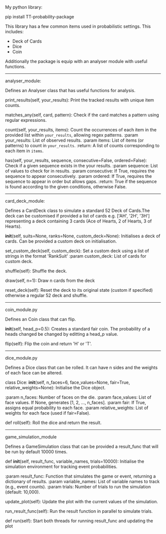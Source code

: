 My python library:

pip install TT-probability-package

This library has a few common items used in probabilistic settings. This includes:
 - Deck of Cards
 - Dice
 - Coin

Additionally the package is equip with an analyser module with useful functions.

- - - - - - - - - - - - - - - - - - - - - - - - - - - - - - - - - - - - - - - - 

analyser_module:

Defines an Analyser class that has useful functions for analysis.

print_results(self, your_results):
Print the tracked results with unique item counts.

matches_any(self, card, pattern):
Check if the card matches a pattern using regular expressions.

count(self, your_results, items):
Count the occurrences of each item in the provided list within `your_results`, allowing regex patterns.
:param your_results: List of observed results.
:param items: List of items (or patterns) to count in `your_results`.
:return: A list of counts corresponding to each item in `items`.

has(self, your_results, sequence, consecutive=False, ordered=False):
Check if a given sequence exists in the your results.
:param sequence: List of values to check for in results.
:param consecutive: If True, requires the sequence to appear consecutively.
:param ordered: If True, requires the sequence to appear in order but allows gaps.
:return: True if the sequence is found according to the given conditions, otherwise False.

- - - - - - - - - - - - - - - - - - - - - - - - - - - - - - - - - - - - - - - - 


card_deck_module:

Defines a CardDeck class to simulate a standard 52 Deck of Cards.The deck can be customised if provided a list of cards e.g. ['AH', '2H', '3H'] representing a deck containing 3 cards (Ace of Hearts, 2 of Hearts, 3 of Hearts).

__init__(self, suits=None, ranks=None, custom_deck=None):
Initialises a deck of cards. Can be provided a custom deck on initialisation.

set_custom_deck(self, custom_deck):
Set a custom deck using a list of strings in the format 'RankSuit'
:param custom_deck: List of cards for custom deck.

shuffle(self):
Shuffle the deck.

draw(self, n=1):
Draw n cards from the deck

reset_deck(self):
Reset the deck to its original state (custom if specified) otherwise a regular 52 deck and shuffle.

- - - - - - - - - - - - - - - - - - - - - - - - - - - - - - - - - - - - - - - - 

coin_module.py

Defines an Coin class that can flip.

__init__(self, head_p=0.5):
Creates a standard fair coin. The probability of a heads changed be changed by editting a head_p value.

flip(self):
Flip the coin and return 'H' or 'T'.

- - - - - - - - - - - - - - - - - - - - - - - - - - - - - - - - - - - - - - - - 

dice_module.py

Defines a Dice class that can be rolled. It can have n sides and the weights of each face can be altered. 

class Dice:
__init__(self, n_faces=6, face_values=None, fair=True, relative_weights=None):
Initialise the Dice object.

:param n_faces: Number of faces on the die.
:param face_values: List of face values. If None, generates [1, 2, ..., n_faces].
:param fair: If True, assigns equal probability to each face.
:param relative_weights: List of weights for each face (used if fair=False).


def roll(self):
Roll the dice and return the result.

- - - - - - - - - - - - - - - - - - - - - - - - - - - - - - - - - - - - - - - - 

game_simulation_module

Defines a GameSimulation class that can be provided a result_func that will be run by default 10000 times.

def __init__(self, result_func, variable_names, trials=10000):
Initialise the simulation environment for tracking event probabilities.

:param result_func: Function that simulates the game or event, returning a dictionary of results.
:param variable_names: List of variable names to track (e.g., event counts).
:param trials: Number of trials to run the simulation (default: 10,000).

       
update_plot(self):
Update the plot with the current values of the simulation.

run_result_func(self):
Run the result function in parallel to simulate trials.

def run(self):
Start both threads for running result_func and updating the plot
